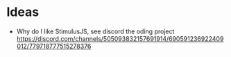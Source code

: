 
# Ideas

* Why do I like StimulusJS, see discord the oding project https://discord.com/channels/505093832157691914/690591236922409012/779718777515278376
